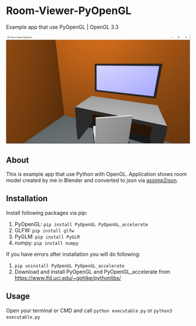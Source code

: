 # Room-Viewer-PyOpenGL
Example app that use PyOpenGL | OpenGL 3.3

![Ocean surface](ss/ss.jpg)

## About
This is example app that use Python with OpenGL. Application shows room model created by me in Blender and converted to json via [assimp2json](https://github.com/assimp/assimp2json).

## Installation
Install following packages via pip:
1. PyOpenGL: `pip install PyOpenGL PyOpenGL_accelerate`
2. GLFW: `pip install glfw`
3. PyGLM: `pip install PyGLM`
4. numpy: `pip install numpy`

If you have errors after installation you will do following:
1. `pip uninstall PyOpenGL PyOpenGL_accelerate`
2. Download and install PyOpenGL and PyOpenGL_accelerate from https://www.lfd.uci.edu/~gohlke/pythonlibs/

## Usage
Open your terminal or CMD and call `python executable.py` or `python3 executable.py`

